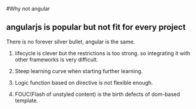#Why not angular

## angularjs is popular but not fit for every project

There is no forever silver bullet, angular is the same. 

1. lifecycle is clever but the restrictions is too strong. so integrating it with other frameworks is very difficult. 

2. Steep learning curve when starting further learning.

3. Logic function based on directive is not flexible enough.

4. FOUC(Flash of unstyled content) is the birth defects of dom-based template.






